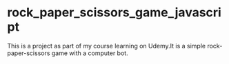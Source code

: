 # rock_paper_scissors_game_javascript
This is a project as part of my course learning on Udemy.It is a simple rock-paper-scissors game with a computer bot.
